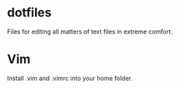 # dotfiles
Files for editing all matters of text files in extreme comfort.

# Vim
Install .vim and .vimrc into your home folder.
